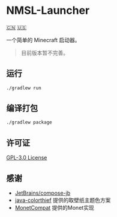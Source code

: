 # NMSL-Launcher

[🇨🇳](README_zh_cn.md) [🇺🇸](README.md)

一个简单的 Minecraft 启动器。

> 目前版本暂不完善。

## 运行

```bash
./gradlew run
```

## 编译打包

```bash
./gradlew package
```

## 许可证

[GPL-3.0 License](https://github.com/purofle/NMSL-Launcher/blob/main/LICENSE)

## 感谢

- [JetBrains/compose-jb](https://github.com/JetBrains/compose-jb)
- [java-colorthief](https://github.com/soualid/java-colorthief) 提供的取壁纸主题色方案
- [MonetCompat](https://github.com/KieronQuinn/MonetCompat) 提供的Monet实现